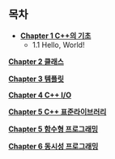 ## 목차
- [**Chapter 1 C++의 기초**](./chapter1.md)
    + 1.1 Hello, World!
      
[**Chapter 2 클래스**]()

[**Chapter 3 템플릿**]()

[**Chapter 4 C++ I/O**]()

[**Chapter 5 C++ 표준라이브러리**]()

[**Chapter 5 함수형 프로그래밍**]()

[**Chapter 6 동시성 프로그래밍**]()
